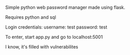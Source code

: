 Simple python web password manager made using flask.

Requires python and sql

Login credentials:
username: test
password: test

To enter, start app.py and go to localhost:5001

I know, it's filled with vulnerabilites

